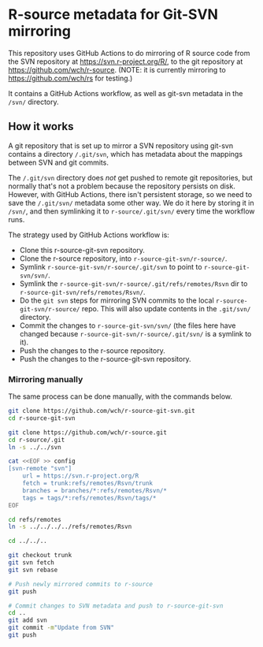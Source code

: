 R-source metadata for Git-SVN mirroring
=======================================

This repository uses GitHub Actions to do mirroring of R source code from the SVN repository at https://svn.r-project.org/R/, to the git repository at https://github.com/wch/r-source. (NOTE: it is currently mirroring to https://github.com/wch/rs for testing.)

It contains a GitHub Actions workflow, as well as git-svn metadata in the `/svn/` directory.


## How it works

A git repository that is set up to mirror a SVN repository using git-svn contains a directory `/.git/svn`, which has metadata about the mappings between SVN and git commits.

The `/.git/svn` directory does _not_ get pushed to remote git repositories, but normally that's not a problem because the repository persists on disk. However, with GitHub Actions, there isn't persistent storage, so we need to save the `/.git/svn/` metadata some other way. We do it here by storing it in `/svn/`, and then symlinking it to `r-source/.git/svn/` every time the workflow runs.

The strategy used by GitHub Actions workflow is:

* Clone this r-source-git-svn repository.
* Clone the r-source repository, into `r-source-git-svn/r-source/`.
* Symlink `r-source-git-svn/r-source/.git/svn` to point to `r-source-git-svn/svn/`.
* Symlink the `r-source-git-svn/r-source/.git/refs/remotes/Rsvn` dir to `r-source-git-svn/refs/remotes/Rsvn/`.
* Do the `git svn` steps for mirroring SVN commits to the local `r-source-git-svn/r-source/` repo. This will also update contents in the `.git/svn/` directory.
* Commit the changes to `r-source-git-svn/svn/` (the files here have changed because `r-source-git-svn/r-source/.git/svn/` is a symlink to it).
* Push the changes to the r-source repository.
* Push the changes to the r-source-git-svn repository.


### Mirroring manually

The same process can be done manually, with the commands below.

```bash
git clone https://github.com/wch/r-source-git-svn.git
cd r-source-git-svn

git clone https://github.com/wch/r-source.git
cd r-source/.git
ln -s ../../svn

cat <<EOF >> config
[svn-remote "svn"]
    url = https://svn.r-project.org/R
    fetch = trunk:refs/remotes/Rsvn/trunk
    branches = branches/*:refs/remotes/Rsvn/*
    tags = tags/*:refs/remotes/Rsvn/tags/*
EOF

cd refs/remotes
ln -s ../../../../refs/remotes/Rsvn

cd ../../..

git checkout trunk
git svn fetch
git svn rebase

# Push newly mirrored commits to r-source
git push

# Commit changes to SVN metadata and push to r-source-git-svn
cd ..
git add svn
git commit -m"Update from SVN"
git push
```
